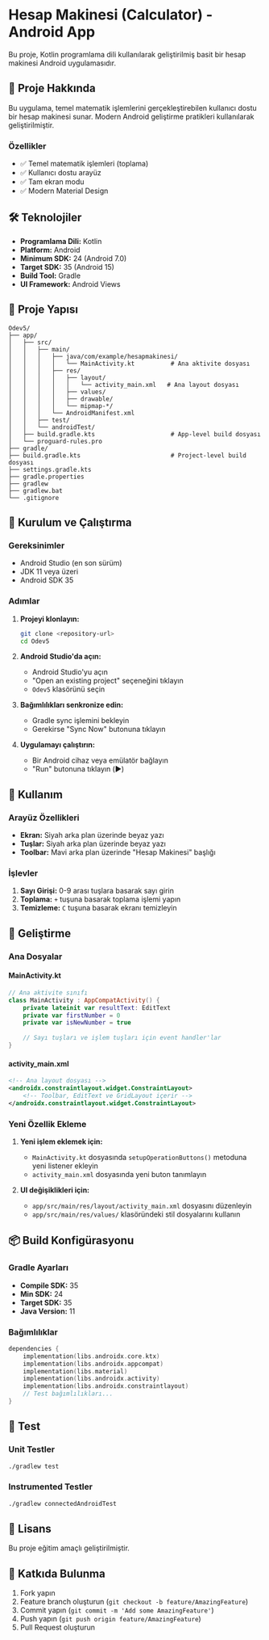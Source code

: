 # Hesap Makinesi (Calculator) - Android App

Bu proje, Kotlin programlama dili kullanılarak geliştirilmiş basit bir hesap makinesi Android uygulamasıdır.

## 📱 Proje Hakkında

Bu uygulama, temel matematik işlemlerini gerçekleştirebilen kullanıcı dostu bir hesap makinesi sunar. Modern Android geliştirme pratikleri kullanılarak geliştirilmiştir.

### Özellikler
- ✅ Temel matematik işlemleri (toplama)
- ✅ Kullanıcı dostu arayüz
- ✅ Tam ekran modu
- ✅ Modern Material Design

## 🛠️ Teknolojiler

- **Programlama Dili:** Kotlin
- **Platform:** Android
- **Minimum SDK:** 24 (Android 7.0)
- **Target SDK:** 35 (Android 15)
- **Build Tool:** Gradle
- **UI Framework:** Android Views

## 📁 Proje Yapısı

```
Odev5/
├── app/
│   ├── src/
│   │   ├── main/
│   │   │   ├── java/com/example/hesapmakinesi/
│   │   │   │   └── MainActivity.kt          # Ana aktivite dosyası
│   │   │   ├── res/
│   │   │   │   ├── layout/
│   │   │   │   │   └── activity_main.xml   # Ana layout dosyası
│   │   │   │   ├── values/
│   │   │   │   ├── drawable/
│   │   │   │   └── mipmap-*/
│   │   │   └── AndroidManifest.xml
│   │   ├── test/
│   │   └── androidTest/
│   ├── build.gradle.kts                     # App-level build dosyası
│   └── proguard-rules.pro
├── gradle/
├── build.gradle.kts                         # Project-level build dosyası
├── settings.gradle.kts
├── gradle.properties
├── gradlew
├── gradlew.bat
└── .gitignore
```

## 🚀 Kurulum ve Çalıştırma

### Gereksinimler
- Android Studio (en son sürüm)
- JDK 11 veya üzeri
- Android SDK 35

### Adımlar

1. **Projeyi klonlayın:**
   ```bash
   git clone <repository-url>
   cd Odev5
   ```

2. **Android Studio'da açın:**
   - Android Studio'yu açın
   - "Open an existing project" seçeneğini tıklayın
   - `Odev5` klasörünü seçin

3. **Bağımlılıkları senkronize edin:**
   - Gradle sync işlemini bekleyin
   - Gerekirse "Sync Now" butonuna tıklayın

4. **Uygulamayı çalıştırın:**
   - Bir Android cihaz veya emülatör bağlayın
   - "Run" butonuna tıklayın (▶️)

## 📱 Kullanım

### Arayüz Özellikleri
- **Ekran:** Siyah arka plan üzerinde beyaz yazı
- **Tuşlar:** Siyah arka plan üzerinde beyaz yazı
- **Toolbar:** Mavi arka plan üzerinde "Hesap Makinesi" başlığı

### İşlevler
1. **Sayı Girişi:** 0-9 arası tuşlara basarak sayı girin
2. **Toplama:** `+` tuşuna basarak toplama işlemi yapın
3. **Temizleme:** `C` tuşuna basarak ekranı temizleyin

## 🔧 Geliştirme

### Ana Dosyalar

#### MainActivity.kt
```kotlin
// Ana aktivite sınıfı
class MainActivity : AppCompatActivity() {
    private lateinit var resultText: EditText
    private var firstNumber = 0
    private var isNewNumber = true
    
    // Sayı tuşları ve işlem tuşları için event handler'lar
}
```

#### activity_main.xml
```xml
<!-- Ana layout dosyası -->
<androidx.constraintlayout.widget.ConstraintLayout>
    <!-- Toolbar, EditText ve GridLayout içerir -->
</androidx.constraintlayout.widget.ConstraintLayout>
```

### Yeni Özellik Ekleme

1. **Yeni işlem eklemek için:**
   - `MainActivity.kt` dosyasında `setupOperationButtons()` metoduna yeni listener ekleyin
   - `activity_main.xml` dosyasında yeni buton tanımlayın

2. **UI değişiklikleri için:**
   - `app/src/main/res/layout/activity_main.xml` dosyasını düzenleyin
   - `app/src/main/res/values/` klasöründeki stil dosyalarını kullanın

## 📦 Build Konfigürasyonu

### Gradle Ayarları
- **Compile SDK:** 35
- **Min SDK:** 24
- **Target SDK:** 35
- **Java Version:** 11

### Bağımlılıklar
```kotlin
dependencies {
    implementation(libs.androidx.core.ktx)
    implementation(libs.androidx.appcompat)
    implementation(libs.material)
    implementation(libs.androidx.activity)
    implementation(libs.androidx.constraintlayout)
    // Test bağımlılıkları...
}
```

## 🧪 Test

### Unit Testler
```bash
./gradlew test
```

### Instrumented Testler
```bash
./gradlew connectedAndroidTest
```

## 📄 Lisans

Bu proje eğitim amaçlı geliştirilmiştir.

## 🤝 Katkıda Bulunma

1. Fork yapın
2. Feature branch oluşturun (`git checkout -b feature/AmazingFeature`)
3. Commit yapın (`git commit -m 'Add some AmazingFeature'`)
4. Push yapın (`git push origin feature/AmazingFeature`)
5. Pull Request oluşturun